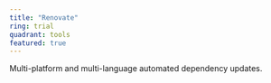 ```yaml
---
title: "Renovate"
ring: trial
quadrant: tools
featured: true
---
```


Multi-platform and multi-language automated dependency updates.